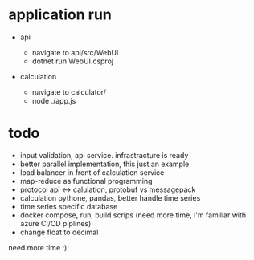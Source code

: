 # application run

- api
	- navigate to api/src/WebUI
	- dotnet run WebUI.csproj

- calculation
	- navigate to calculator/
	- node ./app.js 

# todo

- input validation, api service. infrastracture is ready
- better parallel implementation, this just an example
- load balancer in front of calculation service
- map-reduce as functional programming
- protocol api <-> calulation, protobuf vs messagepack
- calculation pythone, pandas, better handle time series
- time series specific database
- docker compose, run, build scrips (need more time, i'm familiar with azure CI/CD piplines)
- change float to decimal 

need more time :):


